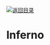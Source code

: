 [![返回目录](https://i.postimg.cc/50XLzC7C/image.png)](https://github.com/wx-chevalier/Web-Series)

# Inferno
